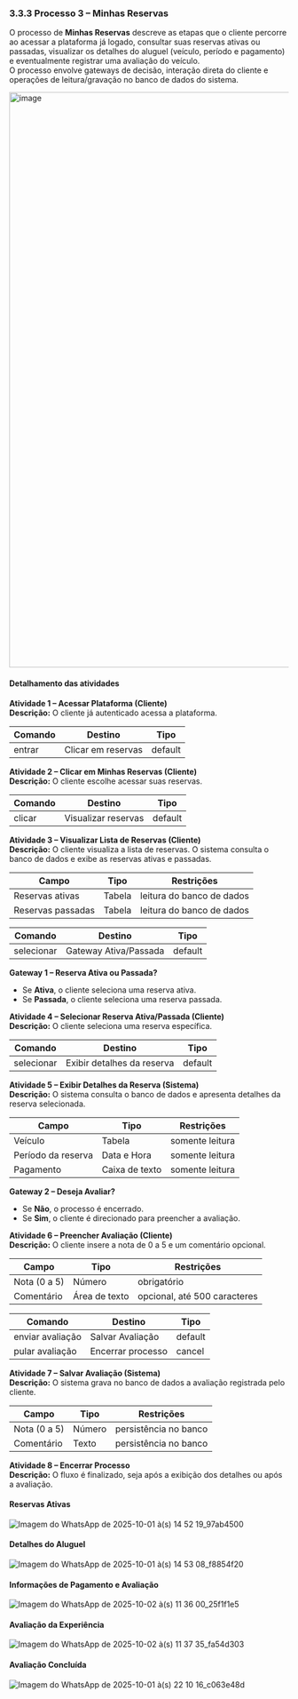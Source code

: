 ### 3.3.3 Processo 3 – Minhas Reservas

O processo de **Minhas Reservas** descreve as etapas que o cliente percorre ao acessar a plataforma já logado, consultar suas reservas ativas ou passadas, visualizar os detalhes do aluguel (veículo, período e pagamento) e eventualmente registrar uma avaliação do veículo.  
O processo envolve gateways de decisão, interação direta do cliente e operações de leitura/gravação no banco de dados do sistema.

<img width="1237" height="1036" alt="image" src="https://github.com/user-attachments/assets/eb5c0566-711f-490e-9f81-d4b00bc27ec2" />

#### Detalhamento das atividades

**Atividade 1 – Acessar Plataforma (Cliente)**  
**Descrição:** O cliente já autenticado acessa a plataforma.  

| **Comando**   | **Destino**         | **Tipo**   |
|---------------|---------------------|------------|
| entrar        | Clicar em reservas  | default    |

**Atividade 2 – Clicar em Minhas Reservas (Cliente)**  
**Descrição:** O cliente escolhe acessar suas reservas.  

| **Comando**   | **Destino**          | **Tipo**   |
|---------------|----------------------|------------|
| clicar        | Visualizar reservas  | default    |

**Atividade 3 – Visualizar Lista de Reservas (Cliente)**  
**Descrição:** O cliente visualiza a lista de reservas. O sistema consulta o banco de dados e exibe as reservas ativas e passadas.  

| **Campo**            | **Tipo**   | **Restrições**             |
|----------------------|------------|----------------------------|
| Reservas ativas      | Tabela     | leitura do banco de dados  |
| Reservas passadas    | Tabela     | leitura do banco de dados  |

| **Comando**   | **Destino**            | **Tipo**   |
|---------------|------------------------|------------|
| selecionar    | Gateway Ativa/Passada  | default    |

**Gateway 1 – Reserva Ativa ou Passada?**  
- Se **Ativa**, o cliente seleciona uma reserva ativa.  
- Se **Passada**, o cliente seleciona uma reserva passada.  

**Atividade 4 – Selecionar Reserva Ativa/Passada (Cliente)**  
**Descrição:** O cliente seleciona uma reserva específica.  

| **Comando**   | **Destino**                | **Tipo**   |
|---------------|----------------------------|------------|
| selecionar    | Exibir detalhes da reserva | default    |

**Atividade 5 – Exibir Detalhes da Reserva (Sistema)**  
**Descrição:** O sistema consulta o banco de dados e apresenta detalhes da reserva selecionada.  

| **Campo**            | **Tipo**       | **Restrições**      |
|----------------------|----------------|---------------------|
| Veículo              | Tabela         | somente leitura     |
| Período da reserva   | Data e Hora    | somente leitura     |
| Pagamento            | Caixa de texto | somente leitura     |

**Gateway 2 – Deseja Avaliar?**  
- Se **Não**, o processo é encerrado.  
- Se **Sim**, o cliente é direcionado para preencher a avaliação.  

**Atividade 6 – Preencher Avaliação (Cliente)**  
**Descrição:** O cliente insere a nota de 0 a 5 e um comentário opcional.  

| **Campo**        | **Tipo**        | **Restrições**                   |
|------------------|-----------------|----------------------------------|
| Nota (0 a 5)     | Número          | obrigatório                      |
| Comentário       | Área de texto   | opcional, até 500 caracteres     |

| **Comando**         | **Destino**            | **Tipo**   |
|---------------------|------------------------|------------|
| enviar avaliação    | Salvar Avaliação       | default    |
| pular avaliação     | Encerrar processo      | cancel     |

**Atividade 7 – Salvar Avaliação (Sistema)**  
**Descrição:** O sistema grava no banco de dados a avaliação registrada pelo cliente.  

| **Campo**         | **Tipo**   | **Restrições**        |
|-------------------|------------|-----------------------|
| Nota (0 a 5)      | Número     | persistência no banco |
| Comentário        | Texto      | persistência no banco |

**Atividade 8 – Encerrar Processo**  
**Descrição:** O fluxo é finalizado, seja após a exibição dos detalhes ou após a avaliação.  

#### Reservas Ativas
![Imagem do WhatsApp de 2025-10-01 à(s) 14 52 19_97ab4500](https://github.com/user-attachments/assets/cf18c871-203e-4ae3-af12-a6a47d57d6e4)

#### Detalhes do Aluguel
![Imagem do WhatsApp de 2025-10-01 à(s) 14 53 08_f8854f20](https://github.com/user-attachments/assets/9afc0eb0-9a03-4455-9266-88f78502c32f)

#### Informações de Pagamento e Avaliação
![Imagem do WhatsApp de 2025-10-02 à(s) 11 36 00_25f1f1e5](https://github.com/user-attachments/assets/d54270c4-7dcb-4745-b4ea-14625ebfb50c)

#### Avaliação da Experiência
![Imagem do WhatsApp de 2025-10-02 à(s) 11 37 35_fa54d303](https://github.com/user-attachments/assets/957aecd6-7555-4d8e-b707-6de3a213038a)

#### Avaliação Concluída
![Imagem do WhatsApp de 2025-10-01 à(s) 22 10 16_c063e48d](https://github.com/user-attachments/assets/b3e5c276-6edd-4226-a9a8-81d992319dbd)
